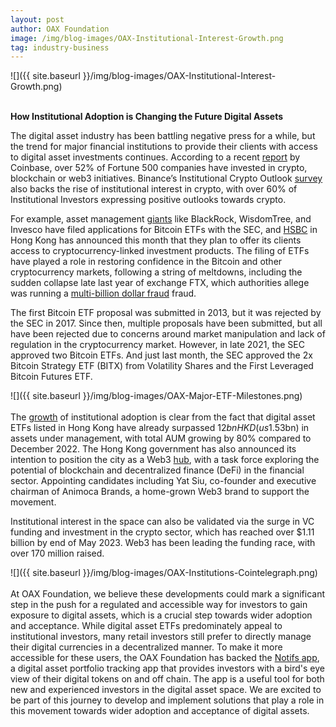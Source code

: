 ```yaml
---
layout: post
author: OAX Foundation
image: /img/blog-images/OAX-Institutional-Interest-Growth.png
tag: industry-business
---
```


![]({{ site.baseurl }}/img/blog-images/OAX-Institutional-Interest-Growth.png)

<br><b>How Institutional Adoption is Changing the Future Digital Assets</b>

The digital asset industry has been battling negative press for a while, but the trend for major financial institutions to provide their clients with access to digital asset investments continues. According to a recent <a href="https://www.coinbase.com/blog/more-than-half-the-fortune-100-are-developing-blockchain-initiatives-to-stay">report</a> by Coinbase, over 52% of Fortune 500 companies have invested in crypto, blockchain or web3 initiatives. Binance’s Institutional Crypto Outlook <a href="https://research.binance.com/en/analysis/institutional-crypto-outlook-survey-2023">survey</a> also backs the rise of institutional interest in crypto, with over 60% of Institutional Investors expressing positive outlooks towards crypto. 

For example, asset management <a href="https://www.reuters.com/technology/fidelity-preparing-submit-spot-bitcoin-etf-filing-block-2023-06-27/">giants</a> like BlackRock, WisdomTree, and Invesco have filed applications for Bitcoin ETFs with the SEC, and <a href="https://www.coindesk.com/business/2023/06/26/hong-kongs-hsbc-allows-customers-to-trade-bitcoin-ether-etfs-but-thats-not-really-news/">HSBC</a> in Hong Kong has announced this month that they plan to offer its clients access to cryptocurrency-linked investment products. The filing of ETFs have played a role in restoring confidence in the Bitcoin and other cryptocurrency markets, following a string of meltdowns, including the sudden collapse late last year of exchange FTX, which authorities allege was running a <a href="https://www.reuters.com/technology/how-secret-software-change-allowed-ftx-use-client-money-2022-12-13/">multi-billion dollar fraud</a> fraud.

The first Bitcoin ETF proposal was submitted in 2013, but it was rejected by the SEC in 2017. Since then, multiple proposals have been submitted, but all have been rejected due to concerns around market manipulation and lack of regulation in the cryptocurrency market. However, in late 2021, the SEC approved two Bitcoin ETFs. And just last month, the SEC approved the 2x Bitcoin Strategy ETF (BITX) from Volatility Shares and the First Leveraged Bitcoin Futures ETF.

![]({{ site.baseurl }}/img/blog-images/OAX-Major-ETF-Milestones.png)
<br><br>
The <a href="https://cointelegraph.com/magazine/hk-crypto-etfs-binance-maverick-poly-network-hacked-asia-express/">growth</a> of institutional adoption is clear from the fact that digital asset ETFs listed in Hong Kong have already surpassed $12bn HKD (us$1.53bn) in assets under management, with total AUM growing by 80% compared to December 2022. The Hong Kong government has also announced its intention to position the city as a Web3 <a href="https://www.coindesk.com/policy/2023/07/03/hong-kong-sets-up-task-force-for-web3-development/">hub</a>, with a task force exploring the potential of blockchain and decentralized finance (DeFi) in the financial sector. Appointing candidates including Yat Siu, co-founder and executive chairman of Animoca Brands, a home-grown Web3 brand to support the movement.

Institutional interest in the space can also be validated via the surge in VC funding and investment in the crypto sector, which has reached over $1.11 billion by end of May 2023. Web3 has been leading the funding race, with over 170 million raised. 

![]({{ site.baseurl }}/img/blog-images/OAX-Institutions-Cointelegraph.png)
<br><br>
At OAX Foundation, we believe these developments could mark a significant step in the push for a regulated and accessible way for investors to gain exposure to digital assets, which is a crucial step towards wider adoption and acceptance. While digital asset ETFs predominately appeal to institutional investors, many retail investors still prefer to directly manage their digital currencies in a decentralized manner. To make it more accessible for these users, the OAX Foundation has backed the <a href="http://notifs.co">Notifs app</a>, a digital asset portfolio tracking app that provides investors with a bird's eye view of their digital tokens on and off chain. The app is a useful tool for both new and experienced investors in the digital asset space. We are excited to be part of this journey to develop and implement solutions that play a role in this movement towards wider adoption and acceptance of digital assets.



